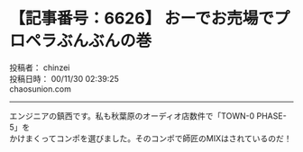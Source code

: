 # 【記事番号：6626】 おーでお売場でプロペラぶんぶんの巻

投稿者： chinzei  
投稿日時： 00/11/30 02:39:25  
chaosunion.com

---

エンジニアの鎮西です。私も秋葉原のオーディオ店数件で「TOWN-0 PHASE-5」を  
かけまくってコンポを選びました。そのコンポで師匠のMIXはされているのだ！